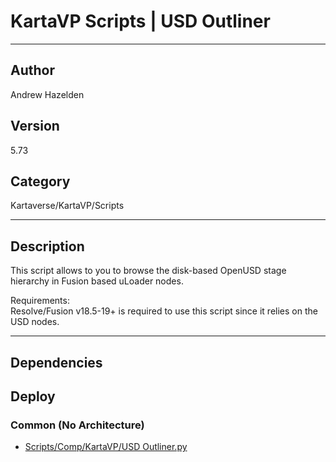 # KartaVP Scripts | USD Outliner
___

## Author
Andrew Hazelden

## Version
5.73

## Category
Kartaverse/KartaVP/Scripts

___

## Description
<p>This script allows to you to browse the disk-based OpenUSD stage hierarchy in Fusion based uLoader nodes.</p>

<p>Requirements:<br>
Resolve/Fusion v18.5-19+ is required to use this script since it relies on the USD nodes.</p>

___

## Dependencies

## Deploy

### Common (No Architecture)

<ul>
<li><a href="https://gitlab.com/WeSuckLess/Reactor/-/blob/master/Atoms/com.AndrewHazelden.KartaVP.Scripts.USDOutliner/Scripts/Comp/KartaVP/USD Outliner.py?ref_type=heads">Scripts/Comp/KartaVP/USD Outliner.py</a></li>
</ul>
